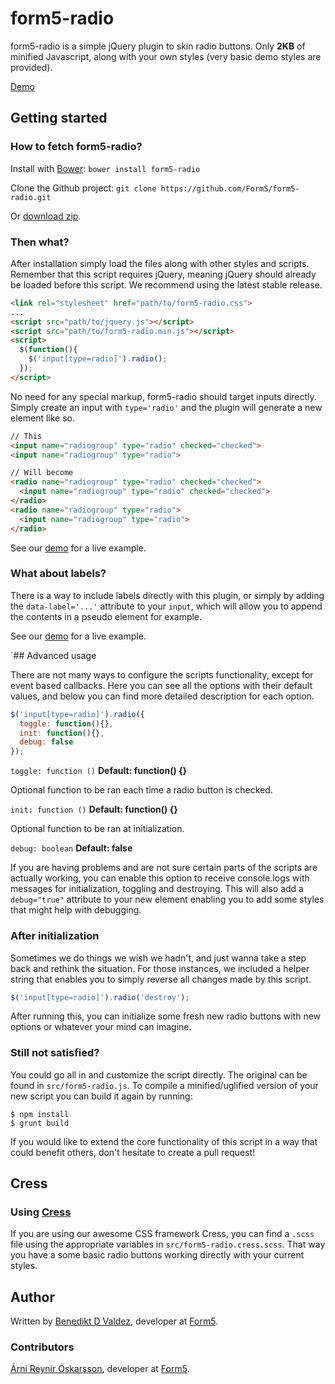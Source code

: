 form5-radio
==========

form5-radio is a simple jQuery plugin to skin radio buttons. Only **2KB** of
minified Javascript, along with your own styles (very basic demo styles are
provided).

[Demo](http://form5.github.io/form5-radio/)

## Getting started

### How to fetch form5-radio?

Install with [Bower](http://bower.io): `bower install form5-radio`

Clone the Github project: `git clone https://github.com/Form5/form5-radio.git`

Or [download zip](https://github.com/Form5/form5-radio/archive/master.zip).

### Then what?

After installation simply load the files along with other styles and scripts.
Remember that this script requires jQuery, meaning jQuery should already be
loaded before this script. We recommend using the latest stable release.

```html
<link rel="stylesheet" href="path/to/form5-radio.css">
...
<script src="path/to/jquery.js"></script>
<script src="path/to/form5-radio.min.js"></script>
<script>
  $(function(){
    $('input[type=radio]').radio();
  });
</script>
```

No need for any special markup, form5-radio should target inputs directly.
Simply create an input with `type='radio'` and the plugin will generate a new
element like so.

```html
// This
<input name="radiogroup" type="radio" checked="checked">
<input name="radiogroup" type="radio">

// Will become
<radio name="radiogroup" type="radio" checked="checked">
  <input name="radiogroup" type="radio" checked="checked">
</radio>
<radio name="radiogroup" type="radio">
  <input name="radiogroup" type="radio">
</radio>
```

See our [demo](http://form5.github.io/form5-radio) for a live example.

### What about labels?

There is a way to include labels directly with this plugin, or simply by
adding the `data-label='...'` attribute to your `input`, which will allow you
to append the contents in a pseudo element for example.

See our [demo](http://form5.github.io/form5-radio) for a live example.

`## Advanced usage

There are not many ways to configure the scripts functionality, except for
event based callbacks. Here you can see all the options with their default
values, and below you can find more detailed description for each option.

```javascript
$('input[type=radio]').radio({
  toggle: function(){},
  init: function(){},
  debug: false
});
```

`toggle: function ()` **Default: function() {}**

Optional function to be ran each time a radio button is checked.

`init: function ()` **Default: function() {}**

Optional function to be ran at initialization.

`debug: boolean` **Default: false**

If you are having problems and are not sure certain parts of the scripts are
actually working, you can enable this option to receive console.logs with
messages for initialization, toggling and destroying. This will also add a
`debug="true"` attribute to your new element enabling you to add some styles
that might help with debugging.


### After initialization

Sometimes we do things we wish we hadn't, and just wanna take a step back and
rethink the situation. For those instances, we included a helper string that
enables you to simply reverse all changes made by this script.

```javascript
$('input[type=radio]').radio('destroy');
```

After running this, you can initialize some fresh new radio buttons with new
options or whatever your mind can imagine.

### Still not satisfied?

You could go all in and customize the script directly. The original can be
found in `src/form5-radio.js`. To compile a minified/uglified version of
your new script you can build it again by running:

```shell
$ npm install
$ grunt build
```

If you would like to extend the core functionality of this script in a way
that could benefit others, don't hesitate to create a pull request!

## Cress

### Using [Cress](http://github.com/Form5/Cress)

If you are using our awesome CSS framework Cress, you can find a `.scss` file
using the appropriate variables in `src/form5-radio.cress.scss`. That way
you have a some basic radio buttons working directly with your current styles.

## Author
Written by [Benedikt D Valdez](http://github.com/benediktvaldez), developer at
[Form5](http://www.form5.is).

### Contributors
[Árni Reynir Óskarsson](http://github.com/arnireynir), developer at
[Form5](http://www.form5.is).
